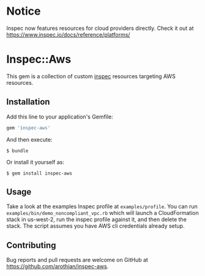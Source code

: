 # Notice
Inspec now features resources for cloud providers directly. Check it out at https://www.inspec.io/docs/reference/platforms/

# Inspec::Aws

This gem is a collection of custom [inspec](https://github.com/chef/inspec) resources targeting AWS resources.

## Installation

Add this line to your application's Gemfile:

```ruby
gem 'inspec-aws'
```

And then execute:

    $ bundle

Or install it yourself as:

    $ gem install inspec-aws

## Usage

Take a look at the examples Inspec profile at `examples/profile`. You can run `examples/bin/demo_noncompliant_vpc.rb` which will launch a CloudFormation stack in us-west-2, run the inspec profile against it, and then delete the stack. The script assumes you have AWS cli credentials already setup.

## Contributing

Bug reports and pull requests are welcome on GitHub at https://github.com/arothian/inspec-aws.
